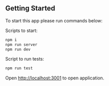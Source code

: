 ## Getting Started

To start this app please run commands below:

Scripts to start:

```bash
npm i
npm run server
npm run dev
```

Script to run tests:

```bash
npm run test
```

Open [http://localhost:3001](http://localhost:3001) to open application.
